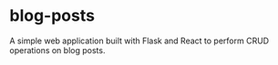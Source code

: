 # blog-posts

A simple web application built with Flask and React to perform CRUD operations on blog posts.

